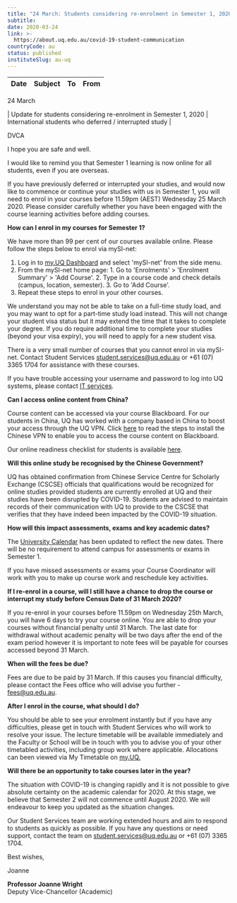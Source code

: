 ```yaml
---
title: "24 March: Students considering re-enrolment in Semester 1, 2020"
subtitle: 
date: 2020-03-24
link: >-
  https://about.uq.edu.au/covid-19-student-communication
countryCode: au
status: published
instituteSlug: au-uq
---
```

**Date** | **Subject** | **To** | **From**  
---|---|---|---  
  
24 March

| Update for students considering re-enrolment in Semester 1, 2020 | International students who deferred / interrupted study | 

DVCA  
  
I hope you are safe and well.  
  
I would like to remind you that Semester 1 learning is now online for all students, even if you are overseas.  
  
If you have previously deferred or interrupted your studies, and would now like to commence or continue your studies with us in Semester 1, you will need to enrol in your courses before 11.59pm (AEST) Wednesday 25 March 2020. Please consider carefully whether you have been engaged with the course learning activities before adding courses.  
  
 **How can I enrol in my courses for Semester 1?**

We have more than 99 per cent of our courses available online. Please follow the steps below to enrol via mySI-net:

  1. Log in to [my.UQ Dashboard](https://support.my.uq.edu.au/rd?1=AvNS~wrCDv8S~xb~Gv9m~yJTJv8o~y77Mv~w~z7~Pv85&2=24395) and select 'mySI-net' from the side menu.
  2. From the mySI-net home page: 
    1. Go to 'Enrolments' > 'Enrolment Summary' > 'Add Course'.
    2. Type in a course code and check details (campus, location, semester).
    3. Go to 'Add Course'.
  3. Repeat these steps to enrol in your other courses.



We understand you may not be able to take on a full-time study load, and you may want to opt for a part-time study load instead. This will not change your student visa status but it may extend the time that it takes to complete your degree. If you do require additional time to complete your studies (beyond your visa expiry), you will need to apply for a new student visa.

There is a very small number of courses that you cannot enrol in via mySI-net.  Contact Student Services [student.services@uq.edu.au](mailto:student.services@uq.edu.au) or +61 (07) 3365 1704 for assistance with these courses.

If you have trouble accessing your username and password to log into UQ systems, please contact [IT services](https://support.my.uq.edu.au/rd?1=AvNS~wrCDv8S~xb~Gv9m~yJTJv8o~y77Mv~w~z7~Pv85&2=24396).

**Can I access online content from China?**

Course content can be accessed via your course Blackboard. For our students in China, UQ has worked with a company based in China to boost your access through the UQ VPN.  Click [here](https://support.my.uq.edu.au/rd?1=AvNS~wrCDv8S~xb~Gv9m~yJTJv8o~y77Mv~w~z7~Pv85&2=24397) to read the steps to install the Chinese VPN to enable you to access the course content on Blackboard.

Our online readiness checklist for students is available [here](https://support.my.uq.edu.au/rd?1=AvNS~wrCDv8S~xb~Gv9m~yJTJv8o~y77Mv~w~z7~Pv85&2=24398).

**Will this online study be recognised by the Chinese Government?**

UQ has obtained confirmation from Chinese Service Centre for Scholarly Exchange (CSCSE) officials that qualifications would be recognized for online studies provided students are currently enrolled at UQ and their studies have been disrupted by COVID-19. Students are advised to maintain records of their communication with UQ to provide to the CSCSE that verifies that they have indeed been impacted by the COVID-19 situation.

**How will this impact assessments, exams and key academic dates?**

The [University Calendar](https://support.my.uq.edu.au/rd?1=AvNS~wrCDv8S~xb~Gv9m~yJTJv8o~y77Mv~w~z7~Pv85&2=24399) has been updated to reflect the new dates.  There will be no requirement to attend campus for assessments or exams in Semester 1.

If you have missed assessments or exams your Course Coordinator will work with you to make up course work and reschedule key activities.

**If I re-enrol in a course, will I still have a chance to drop the course or interrupt my study before Census Date of 31 March 2020?**

If you re-enrol in your courses before 11.59pm on Wednesday 25th March, you will have 6 days to try your course online.  You are able to drop your courses without financial penalty until 31 March.  The last date for withdrawal without academic penalty will be two days after the end of the exam period however it is important to note fees will be payable for courses accessed beyond 31 March.

**When will the fees be due?**

Fees are due to be paid by 31 March.  If this causes you financial difficulty, please contact the Fees office who will advise you further - [fees@uq.edu.au](mailto:fees@uq.edu.au).

**After I enrol in the course, what should I do?**

You should be able to see your enrolment instantly but if you have any difficulties, please get in touch with Student Services who will work to resolve your issue. The lecture timetable will be available immediately and the Faculty or School will be in touch with you to advise you of your other timetabled activities, including group work where applicable.  Allocations can been viewed via My Timetable on [my.UQ.](https://support.my.uq.edu.au/rd?1=AvNS~wrCDv8S~xb~Gv9m~yJTJv8o~y77Mv~w~z7~Pv85&2=24404)

**Will there be an opportunity to take courses later in the year?**

The situation with COVID-19 is changing rapidly and it is not possible to give absolute certainty on the academic calendar for 2020.  At this stage, we believe that Semester 2 will not commence until August 2020. We will endeavour to keep you updated as the situation changes.

Our Student Services team are working extended hours and aim to respond to students as quickly as possible. If you have any questions or need support, contact the team on [student.services@uq.edu.au](mailto:student.services@uq.edu.au) or +61 (07) 3365 1704.

  
Best wishes,

Joanne  
  
 **Professor Joanne Wright**  
Deputy Vice-Chancellor (Academic)
